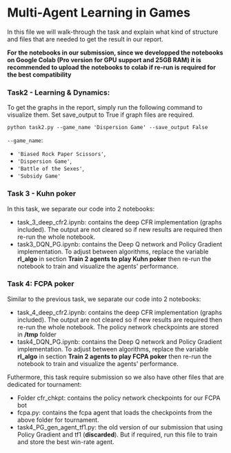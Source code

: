 # Multi-Agent Learning in Games
In this file we will walk-through the task and explain what kind of structure and files that are needed to get the result in our report. 

**For the notebooks in our submission, since we developped the notebooks on Google Colab (Pro version for GPU support and 25GB RAM) it is recommended to upload the notebooks to colab if re-run is required for the best compatibility**

### Task2 - Learning & Dynamics:
To get the graphs in the report, simply run the following command to visualize them. Set save_output to True if graph files are required.

`python task2.py --game_name 'Dispersion Game' --save_output False`

`--game_name`: 
- `'Biased Rock Paper Scissors'`, 
- `'Dispersion Game'`, 
- `'Battle of the Sexes'`, 
- `'Subsidy Game'`

### Task 3 - Kuhn poker
In this task, we separate our code into 2 notebooks:

- task_3_deep_cfr2.ipynb: contains the deep CFR implementation (graphs included). The output are not cleared so if new results are required then re-run the whole notebook. 
- task3_DQN_PG.ipynb: contains the Deep Q network and Policy Gradient implementation. To adjust between algorithms, replace the variable **rl_algo** in section **Train 2 agents to play Kuhn poker** then re-run the notebook to train and visualize the agents' performance.

### Task 4: FCPA poker
Similar to the previous task, we separate our code into 2 notebooks:

- task_4_deep_cfr2.ipynb: contains the deep CFR implementation (graphs included). The output are not cleared so if new results are required then re-run the whole notebook. The policy network checkpoints are stored in **/tmp** folder
- task4_DQN_PG.ipynb: contains the Deep Q network and Policy Gradient implementation. To adjust between algorithms, replace the variable **rl_algo** in section **Train 2 agents to play FCPA poker** then re-run the notebook to train and visualize the agents' performance.


Futhermore, this task require submission so we also have other files that are dedicated for tournament:
- Folder cfr_chkpt: contains the policy network checkpoints for our FCPA bot
- fcpa.py: contains the fcpa agent that loads the checkpoints from the above folder for tournament. 
- task4_PG_gen_agent_tf1.py: the old version of our submission that using Policy Gradient and tf1 (**discarded**). But if required, run this file to train and store the best win-rate agent.
